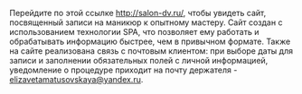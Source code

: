 Перейдите по этой ссылке http://salon-dv.ru/, чтобы увидеть сайт, посвященный записи на маникюр к опытному мастеру. Сайт создан с использованием технологии SPA, что позволяет ему работать и обрабатывать информацию быстрее, чем в привычном формате. Также на сайте реализована связь с почтовым клиентом: при выборе даты для записи и заполнении обязательных полей с личной информацией, уведомление о процедуре приходит на почту держателя - elizavetamatusovskaya@yandex.ru.
